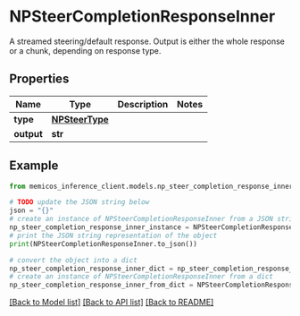 # NPSteerCompletionResponseInner

A streamed steering/default response. Output is either the whole response or a chunk, depending on response type.

## Properties

Name | Type | Description | Notes
------------ | ------------- | ------------- | -------------
**type** | [**NPSteerType**](NPSteerType.md) |  | 
**output** | **str** |  | 

## Example

```python
from memicos_inference_client.models.np_steer_completion_response_inner import NPSteerCompletionResponseInner

# TODO update the JSON string below
json = "{}"
# create an instance of NPSteerCompletionResponseInner from a JSON string
np_steer_completion_response_inner_instance = NPSteerCompletionResponseInner.from_json(json)
# print the JSON string representation of the object
print(NPSteerCompletionResponseInner.to_json())

# convert the object into a dict
np_steer_completion_response_inner_dict = np_steer_completion_response_inner_instance.to_dict()
# create an instance of NPSteerCompletionResponseInner from a dict
np_steer_completion_response_inner_from_dict = NPSteerCompletionResponseInner.from_dict(np_steer_completion_response_inner_dict)
```
[[Back to Model list]](../README.md#documentation-for-models) [[Back to API list]](../README.md#documentation-for-api-endpoints) [[Back to README]](../README.md)


